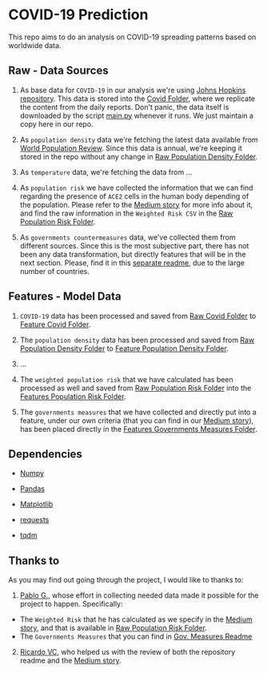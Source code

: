 # COVID-19 Prediction

This repo aims to do an analysis on COVID-19 spreading patterns based on worldwide data.

## Raw - Data Sources

1. As base data for `COVID-19` in our analysis we're using [Johns Hopkins repository](https://github.com/CSSEGISandData/COVID-19/tree/master/csse_covid_19_data/csse_covid_19_daily_reports). This data is stored into the [Covid Folder](./data/raw/covid/), where we replicate the content from the daily reports. Don't panic, the data itself is downloaded by the script [main.py](./main.py) whenever it runs. We just maintain a copy here in our repo.

2. As `population density` data we're fetching the latest data available from [World Population Review](https://worldpopulationreview.com/countries/). Since this data is annual, we're keeping it stored in the repo without any change in [Raw Population Density Folder](./data/raw/popden/).

3. As `temperature` data, we're fetching the data from ...

4. As `population risk` we have collected the information that we can find regarding the presence of `ACE2` cells in the human body depending of the population. Please refer to the [Medium story](https://medium.com/@alvmarrod/predicting-covid-19-cases-with-machine-learning-454780a3a773) for more info about it, and find the raw information in the `Weighted Risk CSV` in the [Raw Population Risk Folder](./data/raw/poprisk/).

5. As `governments countermeasures` data, we've collected them from different sources. Since this is the most subjective part, there has not been any data transformation, but directly features that will be in the next section. Please, find it in this [separate readme](./data/raw/govme/Readme.md), due to the large number of countries.

## Features - Model Data

1. `COVID-19` data has been processed and saved from [Raw Covid Folder](./data/raw/covid/) to [Feature Covid Folder](./data/features/covid/).

2. The `population density` data has been processed and saved from [Raw Population Density Folder](./data/raw/popden/) to [Feature Population Density Folder](./data/features/popden/).

3. ...

4. The `weighted population risk` that we have calculated has been processed as well and saved from [Raw Population Risk Folder](./data/raw/poprisk/) into the [Features Population Risk Folder](./data/features/poprisk/).

5. The `governments measures` that we have collected and directly put into a feature, under our own criteria (that you can find in our [Medium story](https://medium.com/@alvmarrod/predicting-covid-19-cases-with-machine-learning-454780a3a773)), has been placed directly in the [Features Governments Measures Folder](./data/features/govme/).

## Dependencies

* [Numpy](https://github.com/numpy/numpy)
* [Pandas](https://github.com/pandas-dev/pandas)
* [Matplotlib](https://github.com/matplotlib/matplotlib)

* [requests](https://github.com/psf/requests)
* [tqdm](https://github.com/tqdm/tqdm)

## Thanks to

As you may find out going through the project, I would like to thanks to:

1. [Pablo G.](), whose effort in collecting needed data made it possible for the project to happen. Specifically:

* The `Weighted Risk` that he has calculated as we specify in the [Medium story](https://medium.com/@alvmarrod/predicting-covid-19-cases-with-machine-learning-454780a3a773), and that is available in [Raw Population Risk Folder](./data/raw/poprisk/).
* The `Governments Measures` that you can find in [Gov. Measures Readme](./data/raw/govme/Readme.md)

2. [Ricardo VC](), who helped us with the review of both the repository readme and the [Medium story](https://medium.com/@alvmarrod/predicting-covid-19-cases-with-machine-learning-454780a3a773).